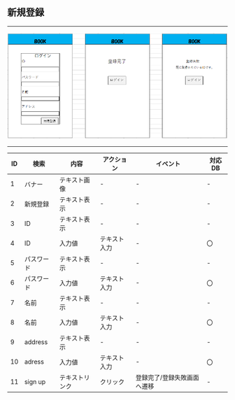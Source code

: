## 新規登録
*****
<img src="img/sinki.png" width="1000">

*****
|ID|検索|内容|アクション|イベント|対応DB|
|--|----|---|---------|--------|-----|
|1|バナー|テキスト画像|-|-|-|
|2|新規登録|テキスト表示|-|-|-|
|3|ID|テキスト表示|-|-|-|
|4|ID|入力値|テキスト入力|-|〇|
|5|パスワード|テキスト表示|-|-|-|
|6|パスワード|入力値|テキスト入力|-|〇|
|7|名前|テキスト表示|-|-|-|
|8|名前|入力値|テキスト入力|-|〇|
|9|address|テキスト表示|-|-|-|
|10|adress|入力値|テキスト入力|-|〇|
|11|sign up|テキストリンク|クリック|登録完了/登録失敗画面へ遷移|-|

